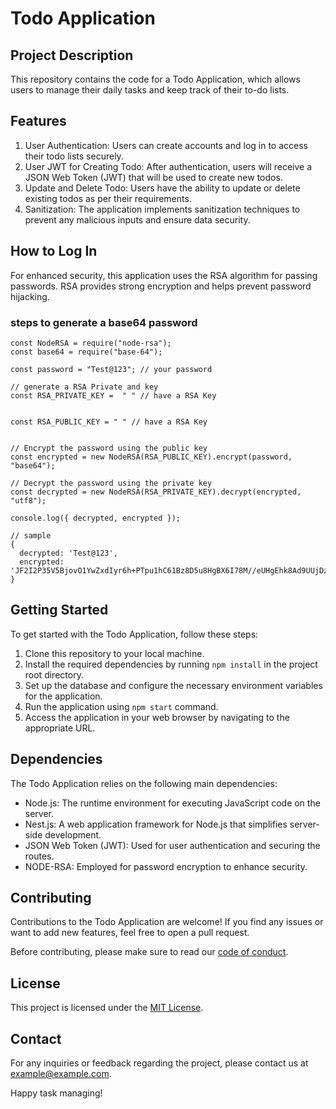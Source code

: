 # Todo Application

## Project Description
This repository contains the code for a Todo Application, which allows users to manage their daily tasks and keep track of their to-do lists.

## Features
1. User Authentication: Users can create accounts and log in to access their todo lists securely.
2. User JWT for Creating Todo: After authentication, users will receive a JSON Web Token (JWT) that will be used to create new todos.
3. Update and Delete Todo: Users have the ability to update or delete existing todos as per their requirements.
4. Sanitization: The application implements sanitization techniques to prevent any malicious inputs and ensure data security.

## How to Log In
For enhanced security, this application uses the RSA algorithm for passing passwords. RSA provides strong encryption and helps prevent password hijacking.
### steps to generate a base64 password

```
const NodeRSA = require("node-rsa");
const base64 = require("base-64");

const password = "Test@123"; // your password

// generate a RSA Private and key
const RSA_PRIVATE_KEY =  " " // have a RSA Key
  

const RSA_PUBLIC_KEY = " " // have a RSA Key
 

// Encrypt the password using the public key
const encrypted = new NodeRSA(RSA_PUBLIC_KEY).encrypt(password, "base64");

// Decrypt the password using the private key
const decrypted = new NodeRSA(RSA_PRIVATE_KEY).decrypt(encrypted, "utf8");

console.log({ decrypted, encrypted });

// sample
{
  decrypted: 'Test@123',
  encrypted: 'JF2I2P35V5BjovO1YwZxdIyr6h+PTpu1hC61Bz8D5u8HgBX6I78M//eUHgEhk8Ad9UUjDzAQFz3Q8+OWmUIglg=='
}
```


## Getting Started
To get started with the Todo Application, follow these steps:

1. Clone this repository to your local machine.
2. Install the required dependencies by running `npm install` in the project root directory.
3. Set up the database and configure the necessary environment variables for the application.
4. Run the application using `npm start` command.
5. Access the application in your web browser by navigating to the appropriate URL.

## Dependencies
The Todo Application relies on the following main dependencies:

- Node.js: The runtime environment for executing JavaScript code on the server.
- Nest.js: A web application framework for Node.js that simplifies server-side development.
- JSON Web Token (JWT): Used for user authentication and securing the routes.
- NODE-RSA: Employed for password encryption to enhance security.

## Contributing
Contributions to the Todo Application are welcome! If you find any issues or want to add new features, feel free to open a pull request.

Before contributing, please make sure to read our [code of conduct](CODE_OF_CONDUCT.md).

## License
This project is licensed under the [MIT License](LICENSE).

## Contact
For any inquiries or feedback regarding the project, please contact us at example@example.com.

Happy task managing!
